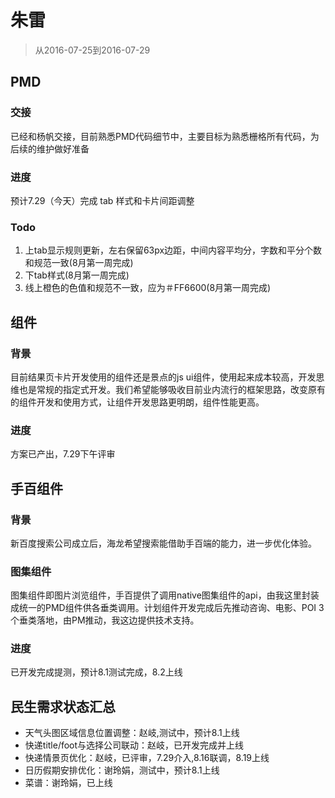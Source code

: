 # 朱雷

> 从2016-07-25到2016-07-29

## PMD

### 交接

已经和杨帆交接，目前熟悉PMD代码细节中，主要目标为熟悉栅格所有代码，为后续的维护做好准备

### 进度

预计7.29（今天）完成 tab 样式和卡片间距调整

### Todo

1. 上tab显示规则更新，左右保留63px边距，中间内容平均分，字数和平分个数和规范一致(8月第一周完成)
1. 下tab样式(8月第一周完成)
1. 线上橙色的色值和规范不一致，应为＃FF6600(8月第一周完成)

## 组件

### 背景

目前结果页卡片开发使用的组件还是景点的js ui组件，使用起来成本较高，开发思维也是常规的指定式开发。我们希望能够吸收目前业内流行的框架思路，改变原有的组件开发和使用方式，让组件开发思路更明朗，组件性能更高。

### 进度

方案已产出，7.29下午评审

## 手百组件

### 背景

新百度搜索公司成立后，海龙希望搜索能借助手百端的能力，进一步优化体验。

### 图集组件

图集组件即图片浏览组件，手百提供了调用native图集组件的api，由我这里封装成统一的PMD组件供各垂类调用。计划组件开发完成后先推动咨询、电影、POI 3个垂类落地，由PM推动，我这边提供技术支持。

### 进度

已开发完成提测，预计8.1测试完成，8.2上线

## 民生需求状态汇总

* 天气头图区域信息位置调整：赵岐,测试中，预计8.1上线
* 快递title/foot与选择公司联动：赵岐，已开发完成并上线
* 快递情景页优化：赵岐，已评审，7.29介入,8.16联调，8.19上线
* 日历假期安排优化：谢玲娟，测试中，预计8.1上线
* 菜谱：谢玲娟，已上线
